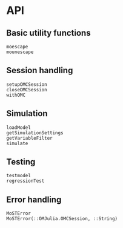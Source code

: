 # API

## Basic utility functions

```@docs
moescape
mounescape
```

## Session handling

```@docs
setupOMCSession
closeOMCSession
withOMC
```

## Simulation

```@docs
loadModel
getSimulationSettings
getVariableFilter
simulate
```

## Testing

```@docs
testmodel
regressionTest
```

## Error handling
```@docs
MoSTError
MoSTError(::OMJulia.OMCSession, ::String)
```
